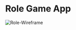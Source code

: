 # Role Game App
![Role-Wireframe](https://user-images.githubusercontent.com/93301320/205704373-053905d2-0aa6-48fc-86a4-a1a235b66b3e.png)

